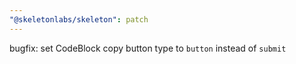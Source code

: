 ```yaml
---
"@skeletonlabs/skeleton": patch
---
```


bugfix: set CodeBlock copy button type to `button` instead of `submit`

